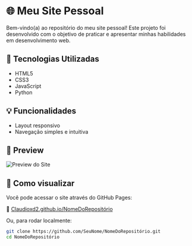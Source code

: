 # 🌐 Meu Site Pessoal

Bem-vindo(a) ao repositório do meu site pessoal! Este projeto foi desenvolvido com o objetivo de praticar e apresentar minhas habilidades em desenvolvimento web.

## 🚀 Tecnologias Utilizadas

- HTML5
- CSS3
- JavaScript 
- Python

## 💡 Funcionalidades

- Layout responsivo
- Navegação simples e intuitiva


## 📸 Preview

![Preview do Site](coloque-aqui-o-link-ou-caminho-da-imagem.png)

## 📁 Como visualizar

Você pode acessar o site através do GitHub Pages:

🔗 [Claudioxd2.github.io/NomeDoRepositório](meusite.py)

Ou, para rodar localmente:

```bash
git clone https://github.com/SeuNome/NomeDoRepositório.git
cd NomeDoRepositório
